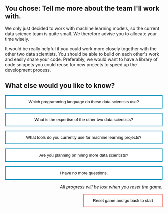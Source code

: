 <style>
.button  {
  border: none;
  color: black;
  width: 100%;
  padding: 12px 28px;
  background-color: white;
  border: 2px solid #008CBA;
  transition-duration: 0.4s;
}
.button:hover  {
  background-color: #008CBA;
  color: white; 
  border: 2px solid #008CBA;
}
.resetbutton  {
  border: none;
  color: black;
  float: right;
  padding: 12px 28px;
  background-color: white;
  border: 2px solid #f44336;
  transition-duration: 0.4s;
}
.resetbutton:hover  {
  background-color: #f44336;
  color: white; 
  border: 2px solid #f44336;
}
</style>

## You chose: Tell me more about the team I'll work with.

We only just decided to work with machine learning models, so the current data science team is quite small. We therefore advise you to allocate your time wisely. 

It would be really helpful if you could work more closely together with the other two data scientists. You should be able to build on each other's work and easily share your code. Preferably, we would want to have a library of code snippets you could reuse for new projects to speed up the development process.

## What else would you like to know?

<button class="button" onclick="window.location.href='03B';">Which programming language do these data scientists use?</button>

<button class="button" onclick="window.location.href='03B';">What is the expertise of the other two data scientists?</button>

<button class="button" onclick="window.location.href='03A';">What tools do you currently use for machine learning projects?</button>

<button class="button" onclick="window.location.href='03B';">Are you planning on hiring more data scientists?</button>

<button class="button" onclick="window.location.href='exit';">I have no more questions.</button>

<p style="text-align:right;"><i>All progress will be lost when you reset the game.</i></p>

<button class="resetbutton" onclick="window.location.href='../00-start-training';">Reset game and go back to start</button>

